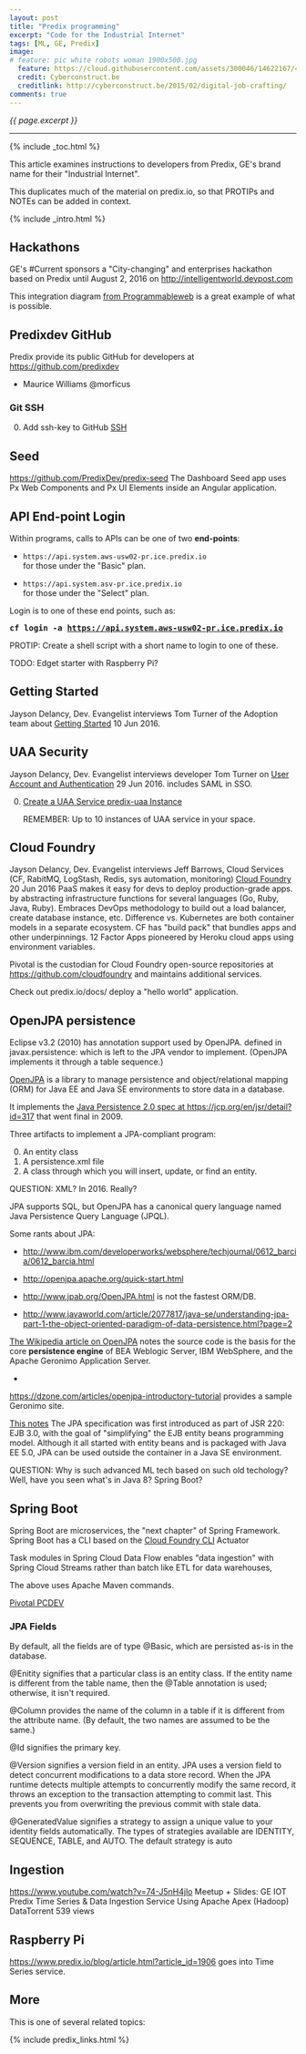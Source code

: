 ```yaml
---
layout: post
title: "Predix programming"
excerpt: "Code for the Industrial Internet"
tags: [ML, GE, Predix]
image:
# feature: pic white robots woman 1900x500.jpg
  feature: https://cloud.githubusercontent.com/assets/300046/14622167/45abd918-0585-11e6-8537-a58e0b55e3ec.jpg
  credit: Cyberconstruct.be
  creditlink: http://cyberconstruct.be/2015/02/digital-job-crafting/
comments: true
---
```

<i>{{ page.excerpt }}</i>
<hr />

{% include _toc.html %}

This article examines instructions to developers from
Predix, GE's brand name for their "Industrial Internet".

This duplicates much of the material on predix.io,
so that PROTIPs and NOTEs can be added in context.

{% include _intro.html %}

## Hackathons #

GE's #Current sponsors a "City-changing" and enterprises hackathon based on Predix 
until August 2, 2016 on
<a target="_blank" href="http://intelligentworld.devpost.com/">
http://intelligentworld.devpost.com</a>

<amp-img width="650" height="293" alt="predix smartcity 650x293-c68.jpg"
src="https://cloud.githubusercontent.com/assets/300046/17079833/1f1c3014-50d9-11e6-925e-6b052e4ddf75.jpg">
</amp-img>
This integration diagram <a target="_blank" href="https://t.co/kUcroXVFBl">
from Programmableweb</a>
is a great example of what is possible.


## Predixdev GitHub #

Predix provide its public GitHub for developers at<br />
<a target="_blank" href="https://github.com/predixdev/">
https://github.com/predixdev</a>

   * Maurice Williams
   @morficus 


   <a name="GitSSH"></a>

   ### Git SSH #

0. Add ssh-key to GitHub
   <a target="_blank" href="https://help.github.com/articles/generating-a-new-ssh-key-and-adding-it-to-the-ssh-agent/">
   SSH</a>

## Seed #

https://github.com/PredixDev/predix-seed
The Dashboard Seed app uses Px Web Components and Px UI Elements inside an Angular application.


## API End-point Login #

Within programs, calls to APIs can be one of two <strong>end-points</strong>:

   * `https://api.system.aws-usw02-pr.ice.predix.io` <br /> for those under the "Basic" plan.

   * `https://api.system.asv-pr.ice.predix.io` <br />for those under the "Select" plan.

Login is to one of these end points, such as:

   <tt><strong>
   cf login -a https://api.system.aws-usw02-pr.ice.predix.io
   </strong></tt>

PROTIP: Create a shell script with a short name to login to one of these.



TODO: Edget starter with Raspberry Pi?



## Getting Started #

Jayson Delancy, Dev. Evangelist interviews 
Tom Turner of the Adoption team about
<a target="_blank" href="https://www.youtube.com/watch?v=0RdsCHDLmEw">
Getting Started</a> 10 Jun 2016.


## UAA Security #

Jayson Delancy, Dev. Evangelist interviews 
developer Tom Turner on
<a target="_blank" href="https://www.youtube.com/watch?v=DXbJM0bvkME">
User Account and Authentication</a> 29 Jun 2016.
includes SAML in SSO.

0. <a target="_blank" href="https://www.predix.io/docs/?r=250183#XpKGAdQ7-Q0CoIStl">
   Create a UAA Service predix-uaa Instance</a>

   REMEMBER: Up to 10 instances of UAA service in your space. 


## Cloud Foundry #

Jayson Delancy, Dev. Evangelist interviews 
Jeff Barrows, Cloud Services (CF, RabitMQ, LogStash, Redis, sys automation, monitoring)
<a target="_blank" href="https://www.youtube.com/watch?v=DXbJM0bvkME">
Cloud Foundry</a> 20 Jun 2016
PaaS makes it easy for devs to deploy production-grade apps.
by abstracting infrastructure functions for several languages (Go, Ruby, Java, Ruby).
Embraces DevOps methodology to build out a load balancer, create database instance, etc.
Difference vs. Kubernetes are both container models in a separate ecosystem.
CF has "build pack" that bundles apps and other underpinnings. 
12 Factor Apps pioneered by Heroku cloud apps using environment variables.

Pivotal is the custodian for 
Cloud Foundry open-source repositories at<br />
   <a target="_blank" href="https://github.com/cloudfoundry">
   https://github.com/cloudfoundry</a>
and maintains additional services.

Check out predix.io/docs/
deploy a "hello world" application.


## <a name="OpenJPA">OpenJPA persistence</a> #

Eclipse v3.2 (2010) has annotation support used by OpenJPA.
defined in javax.persistence:
 which is left to the JPA vendor to implement. (OpenJPA implements it through a table sequence.)

<a target="_blank" href="https://github.com/apache/openjpa">
OpenJPA</a> is a library to manage persistence and 
object/relational mapping (ORM) for Java EE and Java SE environments
to store data in a database.

It implements the <a target="_blank" href="https://jcp.org/en/jsr/detail?id=317">
Java Persistence 2.0 spec at https://jcp.org/en/jsr/detail?id=317</a>
 that went final in 2009.

Three artifacts to implement a JPA-compliant program:

   0. An entity class
   0. A persistence.xml file
   0. A class through which you will insert, update, or find an entity.

QUESTION: XML? In 2016.  Really?

JPA supports SQL, but OpenJPA has a canonical query language 
named Java Persistence Query Language (JPQL).

Some rants about JPA:

   * http://www.ibm.com/developerworks/websphere/techjournal/0612_barcia/0612_barcia.html

   * http://openjpa.apache.org/quick-start.html

   * http://www.jpab.org/OpenJPA.html
   is not the fastest ORM/DB.

   * http://www.javaworld.com/article/2077817/java-se/understanding-jpa-part-1-the-object-oriented-paradigm-of-data-persistence.html?page=2


<a target="_blank" href="https://www.wikiwand.com/en/Apache_OpenJPA">
The Wikipedia article on OpenJPA</a>
notes the source code is the basis for the core <strong>persistence engine</strong>
of BEA Weblogic Server, IBM WebSphere, and the Apache Geronimo Application Server.

   * <a target="_blank" href="https://dzone.com/articles/openjpa-introductory-tutorial">
   https://dzone.com/articles/openjpa-introductory-tutorial</a>
   provides a sample Geronimo site.

<a target="_blank" href="http://www.javaworld.com/article/2077817/java-se/understanding-jpa-part-1-the-object-oriented-paradigm-of-data-persistence.html">
This notes</a>
The JPA specification was first introduced as part of JSR 220: EJB 3.0, 
with the goal of "simplifying" the EJB entity beans programming model. 
Although it all started with entity beans and is packaged with Java EE 5.0, 
JPA can be used outside the container in a Java SE environment.



QUESTION: Why is such advanced ML tech based on such old techology? 
Well, have you seen what's in Java 8? Spring Boot?



<a name="SpringBoot"></a>

## Spring Boot #

Spring Boot are microservices,
the "next chapter" of Spring Framework.
Spring Boot has a CLI based on the 
<a href="#CloudFoundry">Cloud Foundry CLI</a>
Actuator

Task modules in Spring Cloud Data Flow enables "data ingestion" with 
Spring Cloud Streams 
rather than batch like ETL for data warehouses,

The above uses Apache Maven commands.

<a target="_blank" href="https://network.pivotal.io/products/pcfdev">
Pivotal PCDEV</a>


### JPA Fields #

By default, all the fields are of type @Basic, which are persisted as-is in the database.

@Enitity signifies that a particular class is an entity class. If the entity name is different from the table name, then the @Table annotation is used; otherwise, it isn't required.

@Column provides the name of the column in a table if it is different from the attribute name. (By default, the two names are assumed to be the same.)

@Id signifies the primary key.

@Version signifies a version field in an entity. JPA uses a version field to detect concurrent modifications to a data store record. When the JPA runtime detects multiple attempts to concurrently modify the same record, it throws an exception to the transaction attempting to commit last. This prevents you from overwriting the previous commit with stale data.

@GeneratedValue signifies a strategy to assign a unique value to your identity fields automatically. The types of strategies available are IDENTITY, SEQUENCE, TABLE, and AUTO. The default strategy is auto


## Ingestion  #

https://www.youtube.com/watch?v=74-J5nH4jlo
Meetup + Slides: GE IOT Predix Time Series & Data Ingestion Service Using Apache Apex (Hadoop) DataTorrent 539 views


## Raspberry Pi #

https://www.predix.io/blog/article.html?article_id=1906
goes into Time Series service.


## More #

This is one of several related topics:

{% include predix_links.html %}
